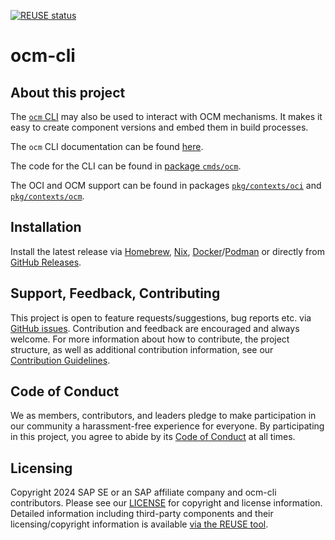 [![REUSE status](https://api.reuse.software/badge/github.com/open-component-model/ocm-cli)](https://api.reuse.software/info/github.com/open-component-model/ocm-cli)

# ocm-cli

## About this project

The [`ocm` CLI](https://github.com/open-component-model/ocm/tree/main/docs/reference/ocm.md) may also be used to interact with OCM mechanisms. It makes it easy to create component versions and embed them in build processes.

The `ocm` CLI documentation can be found [here]((https://github.com/open-component-model/ocm/blob/main/docs/reference/ocm.md)).

The code for the CLI can be found in [package `cmds/ocm`](https://github.com/open-component-model/ocm/blob/main/cmds/ocm).

The OCI and OCM support can be found in packages
[`pkg/contexts/oci`](https://github.com/open-component-model/ocm/blob/main/pkg/contexts/oci) and [`pkg/contexts/ocm`](https://github.com/open-component-model/ocm/blob/main/pkg/contexts/ocm).

## Installation

Install the latest release via [Homebrew](https://brew.sh), [Nix](https://nixos.org), [Docker](https://www.docker.com/)/[Podman](https://podman.io/) or directly from [GitHub Releases](https://github.com/open-component-model/ocm/releases).

## Support, Feedback, Contributing

This project is open to feature requests/suggestions, bug reports etc. via [GitHub issues](https://github.com/open-component-model/ocm-cli/issues). Contribution and feedback are encouraged and always welcome. For more information about how to contribute, the project structure, as well as additional contribution information, see our [Contribution Guidelines](CONTRIBUTING.md).

## Code of Conduct

We as members, contributors, and leaders pledge to make participation in our community a harassment-free experience for everyone. By participating in this project, you agree to abide by its [Code of Conduct](CODE_OF_CONDUCT.md) at all times.

## Licensing

Copyright 2024 SAP SE or an SAP affiliate company and ocm-cli contributors. Please see our [LICENSE](LICENSE) for copyright and license information. Detailed information including third-party components and their licensing/copyright information is available [via the REUSE tool](https://api.reuse.software/info/github.com/open-component-model/ocm-cli).
